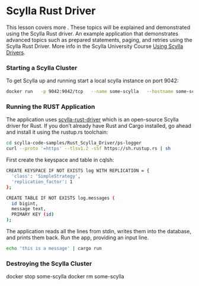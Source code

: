 # Scylla Rust Driver 

This lesson covers more . These topics will be explained and demonstrated using the Scylla Rust driver.
An example application that demonstrates advanced topics such as prepared statements, paging, and retries using the Scylla Rust Driver. More info in the Scylla University Course [Using Scylla Drivers](https://university.scylladb.com/courses/using-scylla-drivers/).

### Starting a Scylla Cluster

To get Scylla up and running start a local scylla instance on port 9042:

```bash
docker run   -p 9042:9042/tcp   --name some-scylla   --hostname some-scylla   -d scylladb/scylla:4.5.0    --smp 1 --memory=750M --overprovisioned 1
```

### Running the RUST Application

The application uses [scylla-rust-driver](https://github.com/scylladb/scylla-rust-driver) which is an open-source Scylla driver for Rust.
If you don’t already have Rust and Cargo installed, go ahead and install it using the rustup.rs toolchain:

```bash
cd scylla-code-samples/Rust_Scylla_Driver/ps-logger
curl --proto '=https' --tlsv1.2 -sSf https://sh.rustup.rs | sh
```

First create the keyspace and table in cqlsh:

```bash
CREATE KEYSPACE IF NOT EXISTS log WITH REPLICATION = {
  'class': 'SimpleStrategy',
  'replication_factor': 1
};
```


```bash
CREATE TABLE IF NOT EXISTS log.messages (
  id bigint,
  message text,
  PRIMARY KEY (id)
);
```


The application reads all the lines from stdin, writes them into the database, and prints them back. Run the app, providing an input line.

```bash
echo 'this is a message' | cargo run
```


### Destroying the Scylla Cluster

docker stop some-scylla
docker rm some-scylla
